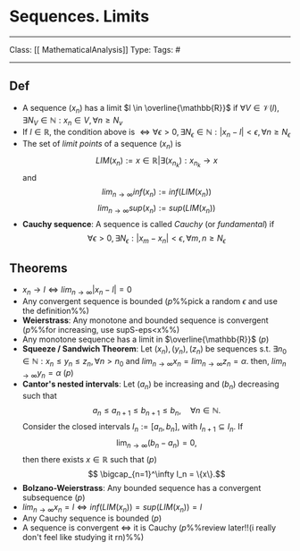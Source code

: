 # Sequences. Limits
___
Class: [[ MathematicalAnalysis]]
Type: 
Tags: # 
___

## Def
- A sequence $(x_n)$ has a limit $l \in \overline{\mathbb{R}}$ if $\forall V \in \mathcal{V}(l), \exists N_V \in \mathbb{N} : x_n \in V, \forall n \geq N_v$
- If $l \in \mathbb{R},$ the condition above is $\Leftrightarrow \forall \epsilon > 0, \exists N_{\epsilon}\in \mathbb{N}:|x_n-l|<\epsilon, \forall n \geq N_\epsilon$ 
- The set of *limit points* of a sequence $(x_n)$ is $$LIM(x_n) := {x \in \mathbb{R}|\exists(x_{n_k}):x_{n_k} \rightarrow x}$$ and $$lim_{n\rightarrow \infty}inf(x_n) := inf(LIM(x_n))$$$$lim_{n\rightarrow \infty}sup(x_n) := sup(LIM(x_n))$$
- **Cauchy sequence**: A sequence is called *Cauchy* (or *fundamental*) if $$\forall \epsilon > 0, \exists N_\epsilon: |x_m-x_n| < \epsilon, \forall m,n \geq N_\epsilon$$
## Theorems 
- $x_n \rightarrow l \Leftrightarrow lim_{n\rightarrow \infty}|x_n-l|=0$ 
- Any convergent sequence is bounded (*p*%%pick a random $\epsilon$  and use the definition%%)
- **Weierstrass**: Any monotone and bounded sequence is convergent (*p*%%for increasing, use supS-eps<x%%)
- Any monotone sequence has a limit in $\overline{\mathbb{R}}$ (*p*)
- **Squeeze / Sandwich Theorem**: Let $(x_n),(y_n),(z_n)$ be sequences s.t. $\exists n_0 \in \mathbb{N}:x_n\leq y_n \leq z_n, \forall n>n_0$ and $lim_{n\rightarrow \infty}x_n=lim_{n\rightarrow \infty}z_n = \alpha$. then, $lim_{n\rightarrow \infty}y_n= \alpha$ (*p*)
- **Cantor's nested intervals**: Let $(a_n)$ be increasing and $(b_n)$ decreasing such that $$
a_n \leq a_{n+1} \leq b_{n+1} \leq b_n, \quad \forall n \in \mathbb{N}.$$Consider the closed intervals $I_n := [a_n, b_n]$, with $I_{n+1} \subseteq I_n$. If $$
\lim_{n \to \infty} (b_n - a_n) = 0,$$then there exists $x \in \mathbb{R}$ such that (*p*)$$
\bigcap_{n=1}^\infty I_n = \{x\}.$$
- **Bolzano-Weierstrass**: Any bounded sequence has a convergent subsequence (*p*)
- $lim_{n\rightarrow \infty}x_n = l \Leftrightarrow inf(LIM(x_n)) = sup(LIM(x_n))= l$
- Any Cauchy sequence is bounded (*p*)
- A sequence is convergent $\iff$ it is Cauchy (*p*%%review later!!(i really don't feel like studying it rn)%%)
